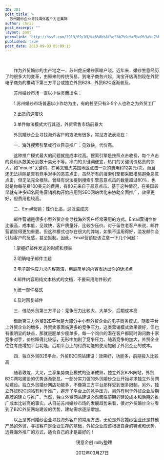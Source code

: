```yaml
---
ID: 281
post_title: >
  苏州婚纱企业寻找海外客户方法集锦
author: chris
post_excerpt: ""
layout: post
permalink: 'http://hss5.com/2013/09/03/%e8%8b%8f%e5%b7%9e%e5%a9%9a%e7%ba%b1%e4%bc%81%e4%b8%9a%e5%af%bb%e6%89%be%e6%b5%b7%e5%a4%96%e5%ae%a2%e6%88%b7%e6%96%b9%e6%b3%95%e9%9b%86%e9%94%a6/'
published: true
post_date: 2013-09-03 05:09:15
---
```

<p>&nbsp; <p>　　作为外贸婚纱的主产地之一，苏州虎丘婚纱家喻户晓。近年来，婚纱生意经历了的很多大的变革，由原来的传统贸易，到电子商务兴起，淘宝开店再到现在外贸电子商务的推动下第三方平台或独立外贸B2B、外贸B2C逐渐普及。 <p>　　苏州婚纱市场一直以小快灵而出名： <p>　　1.苏州婚纱市场普遍以小作坊为主，有的甚至只有3-5个人也称之为外贸工厂 <p>　　2.出货的速度快 <p>　　3.单件做法模式大行其道，外贸零售市场前景大 <p>　　外贸婚纱企业寻找海外客户的方法有很多，常见方法表现在： <p>　　一．海外搜索引擎或行业目录推广：见效快，代价高。 <p>　　这种推广模式最大的问题就是成本过高。搜索引擎是按照点击收费，每个点击的费用从数美分到数十美元不等。冷门的关键词便宜，热门的关键词价格贵的惊人，如“mould”关键词，在英文雅虎美国地区点击一次的费用约12美元/次。而且还无法排除是否有竞争对手的恶意点击，虽然所有的搜索引擎都采取措施避免恶意点击，但无法完全根除。曾经有说法提到搜索引擎恶意点击的数量超过80%，也就是你每花费100美元的费用，有80元来自于恶意点击。基于这种情况，在美国较早就有许多知名网络营销机构开始应用到SEO网站优化来协助全面推广，效果更好，但费用也较高。 <p>　　二、Email营销：性价比高，忌泛滥成灾 <p>　　邮件营销是很多小型外贸企业寻找海外客户经常采用的方式。Email营销性价比很高，成本低，见效快，客户质量好，比较少压价。对于留住老客户来说，邮件营销显得更加重要。但这种模式也存在很大的弊端，如果不运用得好，滥发邮件会引起客户的反感，甚至抵制。因此，Email营销应该注意一下几个问题： <p>　　1.掌握好邮件发送的时间和频率 <p>　　2.明确电子邮件主题 <p>　　3.电子邮件应力求内容简洁，用最简单的内容表达出你的诉求点 <p>　　4.邮件内容用纯文本格式的文档，不要采用附件形式 <p>　　5.统一邮件格式 <p>　　6.及时回复邮件 <p>　　三．借助外贸第三方平台：竞争压力比较大，大单少，后期成本高 <p>　　借助第三方外贸B2B平台是大部分中小型外贸企业的电子商务模式。随着平台上外贸企业的增多，外贸卖家面临更多的竞争压力，这类营销模式效果很好，但也有很明显的缺点，那就是肥单少瘦单多，每一个询价的潜在客户都同时询问数十家竞争对手，价格踩得比较低，无形中加剧了竞争压力。随着竞争的加大，外贸企业往往考虑增加平台功能，后期平台上的付费功能的使用加剧了外贸企业的成本。 <p>　　四．独立外贸B2B平台，外贸B2C网站建设：效果好，功能多，前期投入比较高 <p>　　随着敦煌，大龙，兰亭集势商业模式的逐渐成熟，独立外贸B2B网站，外贸B2C网站建设的优势逐渐彰显，一部分实力强的外贸婚纱企业开始寻求独立外贸网站建设。独立外贸婚纱网店功能多，不像第三方平台那样受到很多限制。另外，独立外贸B2C网站有利于推广，避开了平台上的竞争压力，另外有利于外贸企业后期品牌的建立与推广。当然，独立外贸网站建设必然面临前期的建设成本和后期的推广成本比较高的事实。从目前苏州婚纱市场的发展趋势来看，很对外贸婚纱企业看到了B2C外贸网站建设的优势，建站需求逐渐增加。 <p>　　以上是苏州婚纱企业寻找海外客户的常用方法，无论是外贸婚纱企业还是其他产品的外贸，寻找客户是企业生存的基础，外贸企业应该根据自身的特点和优势，选择海外推广的方式，适合自己的才是最好的！ <p>&nbsp;&nbsp;&nbsp;&nbsp;&nbsp;&nbsp;&nbsp;&nbsp;&nbsp;&nbsp;&nbsp;&nbsp;&nbsp;&nbsp;&nbsp;&nbsp;&nbsp;&nbsp;&nbsp;&nbsp;&nbsp;&nbsp;&nbsp;&nbsp;&nbsp;&nbsp;&nbsp;&nbsp;&nbsp;&nbsp;&nbsp;&nbsp;&nbsp;&nbsp;&nbsp;&nbsp;&nbsp;&nbsp;&nbsp;&nbsp;&nbsp;&nbsp;&nbsp;&nbsp;&nbsp;&nbsp;&nbsp;&nbsp;&nbsp;&nbsp;&nbsp;&nbsp;&nbsp;&nbsp;&nbsp;&nbsp;&nbsp;&nbsp; 锐意企创 milly整理 <p>&nbsp;&nbsp;&nbsp;&nbsp;&nbsp;&nbsp;&nbsp;&nbsp;&nbsp;&nbsp;&nbsp;&nbsp;&nbsp;&nbsp;&nbsp;&nbsp;&nbsp;&nbsp;&nbsp;&nbsp;&nbsp;&nbsp;&nbsp;&nbsp;&nbsp;&nbsp;&nbsp;&nbsp;&nbsp;&nbsp;&nbsp;&nbsp;&nbsp;&nbsp;&nbsp;&nbsp;&nbsp;&nbsp;&nbsp;&nbsp;&nbsp;&nbsp;&nbsp;&nbsp;&nbsp;&nbsp;&nbsp;&nbsp;&nbsp;&nbsp;&nbsp;&nbsp;&nbsp;&nbsp;&nbsp;&nbsp;&nbsp;&nbsp; 2012年03月27日</p>